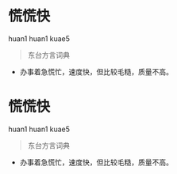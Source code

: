 # 慌慌快
huan1 huan1 kuae5
> 东台方言词典
- 办事着急慌忙，速度快，但比较毛糙，质量不高。

# 慌慌快
huan1 huan1 kuae5
> 东台方言词典
- 办事着急慌忙，速度快，但比较毛糙，质量不高。
